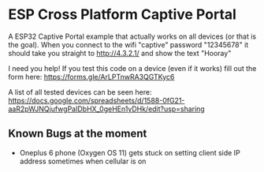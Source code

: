 # ESP Cross Platform Captive Portal 

A ESP32 Captive Portal example that actually works on all devices (or that is the goal).
When you connect to the wifi "captive" password "12345678" it should take you straight to http://4.3.2.1/ and show the text "Hooray"

I need you help! If you test this code on a device (even if it works) fill out the form here: https://forms.gle/ArLPTnwRA3QGTKyc6

A list of all tested devices can be seen here: https://docs.google.com/spreadsheets/d/1588-0fG21-aaR2pWJNQjufwgPaIDbHX_0geHEn1yDHk/edit?usp=sharing

## Known Bugs at the moment

- Oneplus 6 phone (Oxygen OS 11) gets stuck on setting client side IP address sometimes when cellular is on
